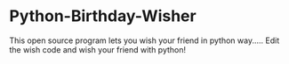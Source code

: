 # Python-Birthday-Wisher
This open source program lets you wish your friend in python way..... Edit the wish code and wish your friend with python!
